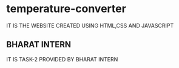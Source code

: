 # temperature-converter
IT IS THE WEBSITE CREATED USING HTML,CSS AND JAVASCRIPT
## BHARAT INTERN
IT IS TASK-2 PROVIDED BY BHARAT INTERN


